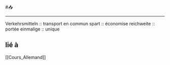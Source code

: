 #📥 
___
Verkehrsmitteln :: transport en commun
spart :: économise
reichweite :: portée
einmalige :: unique

lié à
---
[[Cours_Allemand]]
